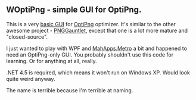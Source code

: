 ## WOptiPng - simple GUI for OptiPng. ##

This is a very [basic GUI](http://i.imgur.com/rCn21iA.png) for [OptiPng](http://optipng.sourceforge.net/) optimizer. It's similar to the other awesome project - [PNGGauntlet](http://pnggauntlet.com/), except that one is a lot more mature and "closed-source". 

I just wanted to play with WPF and [MahApps.Metro](http://mahapps.com) a bit and happened to need an OptiPng-only GUI. You probably shouldn't use this code for learning. Or for anything at all, really.

.NET 4.5 is required, which means it won't run on Windows XP. Would look quite weird anyway.

The name is terrible because I'm terrible at naming.